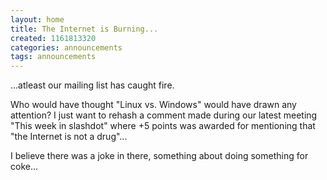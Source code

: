 ```yaml
---
layout: home
title: The Internet is Burning...
created: 1161813320
categories: announcements
tags: announcements
---
```

...atleast our mailing list has caught fire.


Who would have thought "Linux vs. Windows" would have drawn any attention? I just want to rehash a comment made during our latest meeting "This week in slashdot" where +5 points was awarded for mentioning that "the Internet is not a drug"...


I believe there was a joke in there, something about doing something for coke...
